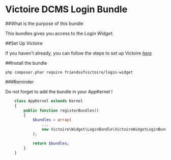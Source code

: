 Victoire DCMS Login Bundle
============

##What is the purpose of this bundle

This bundles gives you access to the *Login Widget*.

##Set Up Victoire

If you haven't already, you can follow the steps to set up Victoire *[here](https://github.com/Victoire/victoire/blob/master/setup.md)*

##Install the bundle

    php composer.phar require friendsofvictoire/login-widget

###Reminder

Do not forget to add the bundle in your AppKernel !

```php
    class AppKernel extends Kernel
    {
        public function registerBundles()
        {
            $bundles = array(
                ...
                new Victoire\Widget\LoginBundle\VictoireWidgetLoginBundle(),
            );

            return $bundles;
        }
    }
```

